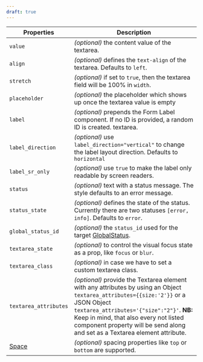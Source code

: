 ```yaml
---
draft: true
---
```


| Properties                                      | Description                                                                                                                                                                                                                                                                                                |
| ----------------------------------------------- | ---------------------------------------------------------------------------------------------------------------------------------------------------------------------------------------------------------------------------------------------------------------------------------------------------------- |
| `value`                                         | _(optional)_ the content value of the textarea.                                                                                                                                                                                                                                                            |
| `align`                                         | _(optional)_ defines the `text-align` of the textarea. Defaults to `left`.                                                                                                                                                                                                                                 |
| `stretch`                                       | _(optional)_ if set to `true`, then the textarea field will be 100% in `width`.                                                                                                                                                                                                                            |
| `placeholder`                                   | _(optional)_ the placeholder which shows up once the textarea value is empty                                                                                                                                                                                                                               |
| `label`                                         | _(optional)_ prepends the Form Label component. If no ID is provided, a random ID is created. textarea.                                                                                                                                                                                                    |
| `label_direction`                               | _(optional)_ use `label_direction="vertical"` to change the label layout direction. Defaults to `horizontal`                                                                                                                                                                                               |
| `label_sr_only`                                 | _(optional)_ use `true` to make the label only readable by screen readers.                                                                                                                                                                                                                                 |
| `status`                                        | _(optional)_ text with a status message. The style defaults to an error message.                                                                                                                                                                                                                           |
| `status_state`                                  | _(optional)_ defines the state of the status. Currently there are two statuses `[error, info]`. Defaults to `error`.                                                                                                                                                                                       |
| `global_status_id`                              | _(optional)_ the `status_id` used for the target [GlobalStatus](/uilib/components/global-status).                                                                                                                                                                                                          |
| `textarea_state`                                | _(optional)_ to control the visual focus state as a prop, like `focus` or `blur`.                                                                                                                                                                                                                          |
| `textarea_class`                                | _(optional)_ in case we have to set a custom textarea class.                                                                                                                                                                                                                                               |
| `textarea_attributes`                           | _(optional)_ provide the Textarea element with any attributes by using an Object `textarea_attributes={{size:'2'}}` or a JSON Object `textarea_attributes='{"size":"2"}'`. **NB:** Keep in mind, that also every not listed component property will be send along and set as a Textarea element attribute. |
| [Space](/uilib/components/space#tab-properties) | _(optional)_ spacing properties like `top` or `bottom` are supported.                                                                                                                                                                                                                                      |

